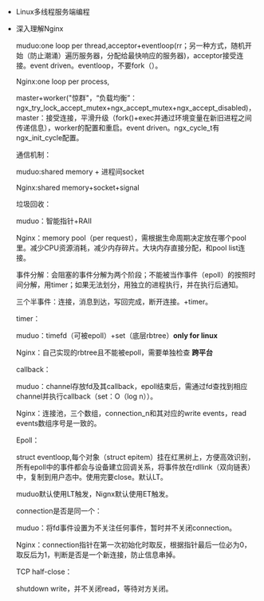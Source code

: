 * Linux多线程服务端编程

* 深入理解Nginx

  muduo:one loop per thread,acceptor+eventloop(rr；另一种方式，随机开始（防止潮涌）遍历服务器，分配给最快响应的服务器)，acceptor接受连接。event driven。eventloop，不要fork（）。

  Nginx:one loop per process,

  master+worker("惊群"，“负载均衡”：ngx_try_lock_accept_mutex+ngx_accept_mutex+ngx_accept_disabled)，master：接受连接，平滑升级（fork()+exec并通过环境变量在新旧进程之间传递信息），worker的配置和重启。event driven。ngx_cycle_t有ngx_init_cycle配置。

  通信机制：

  muduo:shared memory + 进程间socket

  Nginx:shared memory+socket+signal

  垃圾回收：

  muduo：智能指针+RAII

  Nginx：memory pool（per request），需根据生命周期决定放在哪个pool里。减少CPU资源消耗，减少内存碎片。大块内存直接分配，和pool list连接。

  事件分解：会阻塞的事件分解为两个阶段；不能被当作事件（epoll）的按照时间分解，用timer；如果无法划分，用独立的进程执行，并在执行后通知。

  三个半事件：连接，消息到达，写回完成，断开连接。+timer。

  timer：

  muduo：timefd（可被epoll）+set（底层rbtree）**only for linux**

  Nginx：自己实现的rbtree且不能被epoll，需要单独检查 **跨平台**

  callback：

  muduo：channel存放fd及其callback，epoll结束后，需通过fd查找到相应channel并执行callback（set：O（log n））。

  Nginx：连接池，三个数组，connection_n和其对应的write events，read events数组序号是一致的。

  Epoll：

  struct eventloop,每个对象（struct epitem）挂在红黑树上，方便高效识别，所有epoll中的事件都会与设备建立回调关系，将事件放在rdllink（双向链表）中，复制到用户态中。使用完要close。默认LT。

  muduo默认使用LT触发，Nignx默认使用ET触发。

  connection是否是同一个：

  muduo：将fd事件设置为不关注任何事件，暂时并不关闭connection。

  Nginx：connection指针在第一次初始化时取反，根据指针最后一位必为0，取反后为1，判断是否是一个新连接，防止信息串掉。

  TCP half-close：

  shutdown write，并不关闭read，等待对方关闭。
  
  
